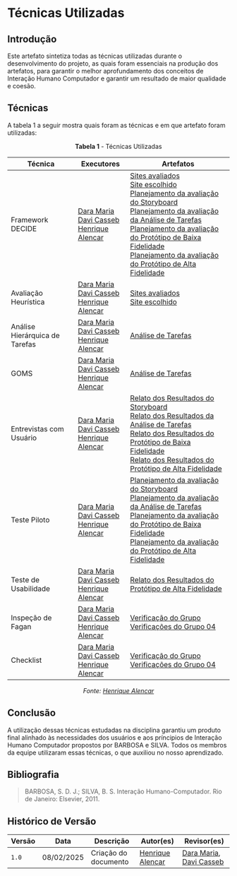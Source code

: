 # **Técnicas Utilizadas**

## **Introdução**

Este artefato sintetiza todas as técnicas utilizadas durante o desenvolvimento do projeto, as quais foram essenciais na produção dos artefatos, para garantir o melhor aprofundamento dos conceitos de Interação Humano Computador e garantir um resultado de maior qualidade e coesão.

## **Técnicas**

A tabela 1 a seguir mostra quais foram as técnicas e em que artefato foram utilizadas:

<center>

**Tabela 1** - Técnicas Utilizadas

| Técnica | Executores | Artefatos |
| ------- | ---------- | --------- |
| Framework DECIDE | [Dara Maria](https://github.com/daramariabs) <br> [Davi Casseb](https://github.com/dcasseb) <br> [Henrique Alencar](https://github.com/henryqma) | [Sites avaliados](../planejamento/sites-avaliados.md) <br> [Site escolhido](../planejamento/site-escolhido.md) <br> [Planejamento da avaliação do Storyboard](../design-avaliação-desenvolvimento/planej-avaliacao-storyboard.md) <br> [Planejamento da avaliação da Análise de Tarefas](../design-avaliação-desenvolvimento/planej-avaliacao-analise.md) <br> [Planejamento da avaliação do Protótipo de Baixa Fidelidade](../design-avaliação-desenvolvimento/planej-avaliacao-prototipo-papel.md) <br> [Planejamento da avaliação do Protótipo de Alta Fidelidade](../design-avaliação-desenvolvimento/planej-avaliacao-prototipo-alta.md) |
| Avaliação Heurística | [Dara Maria](https://github.com/daramariabs) <br> [Davi Casseb](https://github.com/dcasseb) <br> [Henrique Alencar](https://github.com/henryqma) | [Sites avaliados](../planejamento/sites-avaliados.md) <br> [Site escolhido](../planejamento/site-escolhido.md) |
| Análise Hierárquica de Tarefas | [Dara Maria](https://github.com/daramariabs) <br> [Davi Casseb](https://github.com/dcasseb) <br> [Henrique Alencar](https://github.com/henryqma) | [Análise de Tarefas](../analise-requisitos/hta.md) |
| GOMS | [Dara Maria](https://github.com/daramariabs) <br> [Davi Casseb](https://github.com/dcasseb) <br> [Henrique Alencar](https://github.com/henryqma) | [Análise de Tarefas](../analise-requisitos/goms.md) |
| Entrevistas com Usuário | [Dara Maria](https://github.com/daramariabs) <br> [Davi Casseb](https://github.com/dcasseb) <br> [Henrique Alencar](https://github.com/henryqma) | [Relato dos Resultados do Storyboard](../design-avaliação-desenvolvimento/relato-storyboard.md) <br> [Relato dos Resultados da Análise de Tarefas](../design-avaliação-desenvolvimento/relato-analise.md) <br> [Relato dos Resultados do Protótipo de Baixa Fidelidade](../design-avaliação-desenvolvimento/relato-prototipo-papel.md) <br> [Relato dos Resultados do Protótipo de Alta Fidelidade](../design-avaliação-desenvolvimento/relato-prototipo-alta.md) |
| Teste Piloto | [Dara Maria](https://github.com/daramariabs) <br> [Davi Casseb](https://github.com/dcasseb) <br> [Henrique Alencar](https://github.com/henryqma) | [Planejamento da avaliação do Storyboard](../design-avaliação-desenvolvimento/planej-avaliacao-storyboard.md) <br> [Planejamento da avaliação da Análise de Tarefas](../design-avaliação-desenvolvimento/planej-avaliacao-analise.md) <br> [Planejamento da avaliação do Protótipo de Baixa Fidelidade](../design-avaliação-desenvolvimento/planej-avaliacao-prototipo-papel.md) <br> [Planejamento da avaliação do Protótipo de Alta Fidelidade](../design-avaliação-desenvolvimento/planej-avaliacao-prototipo-alta.md)  |
| Teste de Usabilidade | [Dara Maria](https://github.com/daramariabs) <br> [Davi Casseb](https://github.com/dcasseb) <br> [Henrique Alencar](https://github.com/henryqma) | [Relato dos Resultados do Protótipo de Alta Fidelidade](../design-avaliação-desenvolvimento/relato-prototipo-alta.md) |
| Inspeção de Fagan | [Dara Maria](https://github.com/daramariabs) <br> [Davi Casseb](https://github.com/dcasseb) <br> [Henrique Alencar](https://github.com/henryqma) | [Verificação do Grupo](../verificação/grupo/etapa1/planejamento-verificacao.md) <br> [Verificações do Grupo 04](../verificação/verificacaog4-01.md) |
| Checklist | [Dara Maria](https://github.com/daramariabs) <br> [Davi Casseb](https://github.com/dcasseb) <br> [Henrique Alencar](https://github.com/henryqma) | [Verificação do Grupo](../verificação/grupo/etapa1/planejamento-verificacao.md) <br> [Verificações do Grupo 04](../verificação/verificacaog4-01.md) |

_Fonte: [Henrique Alencar](https://github.com/henryqma)_

</center>

## **Conclusão**

A utilização dessas técnicas estudadas na disciplina garantiu um produto final alinhado às necessidades dos usuários e aos príncipios de Interação Humano Computador propostos por BARBOSA e SILVA. Todos os membros da equipe utilizaram essas técnicas, o que auxiliou no nosso aprendizado.

## **Bibliografia**

>BARBOSA, S. D. J.; SILVA, B. S. Interação Humano-Computador. Rio de Janeiro: Elsevier, 2011.

## **Histórico de Versão**

| Versão | Data       | Descrição                             | Autor(es)                                       | Revisor(es)             |
| ------ | ---------- | ------------------------------------- | ----------------------------------------------- | ----------------------- |
| `1.0`  | 08/02/2025 | Criação do documento                  | [Henrique Alencar](https://github.com/henryqma) | [Dara Maria](https://github.com/daramariabs), [Davi Casseb](https://github.com/dcasseb) |

